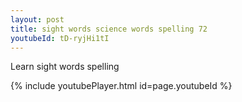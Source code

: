 ```yaml
---
layout: post
title: sight words science words spelling 72
youtubeId: tD-ryjHi1tI
---
```

 
 
Learn sight words spelling
 
 
 
 
{% include youtubePlayer.html id=page.youtubeId %}
 
 
